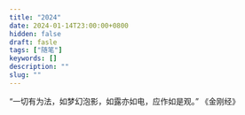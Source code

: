 ```yaml
---
title: "2024"
date: 2024-01-14T23:00:00+0800
hidden: false
draft: fasle
tags: ["随笔"]
keywords: []
description: ""
slug: ""
---
```



“一切有为法，如梦幻泡影，如露亦如电，应作如是观。” 《金刚经》  


